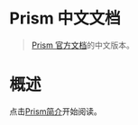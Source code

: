 # Prism 中文文档

> [Prism 官方文档](https://docs.prismlibrary.com/docs/)的中文版本。

# 概述
点击[Prism简介](introduction.md)开始阅读。
